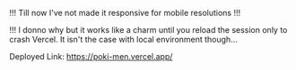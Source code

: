 !!! Till now I've not made it responsive for mobile resolutions !!!

!!! I donno why but it works like a charm until you reload the session only to crash Vercel. It  isn't the case with local environment though...

Deployed Link: 
https://poki-men.vercel.app/
